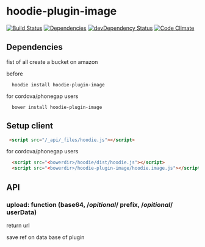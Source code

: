 hoodie-plugin-image
=======================

[![Build Status](https://travis-ci.org/goappes/hoodie-plugin-image.svg?branch=master)](https://travis-ci.org/goappes/hoodie-plugin-image) [![Dependencies](https://david-dm.org/goappes/hoodie-plugin-image.png)](https://david-dm.org/goappes/hoodie-plugin-image) [![devDependency Status](https://david-dm.org/goappes/hoodie-plugin-image/dev-status.svg)](https://david-dm.org/goappes/hoodie-plugin-image#info=devDependencies) [![Code Climate](https://codeclimate.com/github/goappes/hoodie-plugin-notification/badges/gpa.svg)](https://codeclimate.com/github/goappes/hoodie-plugin-image)

## Dependencies
fist of all create a bucket on amazon

before
```shell
  hoodie install hoodie-plugin-image
```
for cordova/phonegap users
```shell
  bower install hoodie-plugin-image
```

## Setup client
```html
 <script src="/_api/_files/hoodie.js"></script>
```
for cordova/phonegap users

```html
  <script src="<bowerdir>/hoodie/dist/hoodie.js"></script>
  <script src="<bowerdir>/hoodie-plugin-image/hoodie.image.js"></script>
```

## API
### upload: function (base64, /*opitional*/ prefix, /*opitional*/ userData)
return url

save ref on data base of plugin
